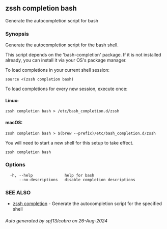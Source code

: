 ## zssh completion bash

Generate the autocompletion script for bash

### Synopsis

Generate the autocompletion script for the bash shell.

This script depends on the 'bash-completion' package.
If it is not installed already, you can install it via your OS's package manager.

To load completions in your current shell session:

	source <(zssh completion bash)

To load completions for every new session, execute once:

#### Linux:

	zssh completion bash > /etc/bash_completion.d/zssh

#### macOS:

	zssh completion bash > $(brew --prefix)/etc/bash_completion.d/zssh

You will need to start a new shell for this setup to take effect.


```
zssh completion bash
```

### Options

```
  -h, --help              help for bash
      --no-descriptions   disable completion descriptions
```

### SEE ALSO

* [zssh completion](../completion.md)	 - Generate the autocompletion script for the specified shell

###### Auto generated by spf13/cobra on 26-Aug-2024
